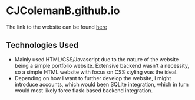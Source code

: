 # CJColemanB.github.io
The link to the website can be found [here](https://cjcolemanb.github.io)

## Technologies Used
- Mainly used HTML/CSS/Javascript due to the nature of the website being a simple portfolio website. Extensive backend wasn't a necessity, so a simple HTML website with focus on CSS styling was the ideal.
- Depending on how I want to further develop the website, I might introduce accounts, which would been SQLite integration, which in turn would most likely force flask-based backend integration.
